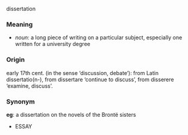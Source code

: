 dissertation
### Meaning
+ _noun_: a long piece of writing on a particular subject, especially one written for a university degree

### Origin

early 17th cent. (in the sense ‘discussion, debate’): from Latin dissertatio(n-), from dissertare ‘continue to discuss’, from disserere ‘examine, discuss’.

### Synonym

__eg__: a dissertation on the novels of the Brontë sisters

+ ESSAY


